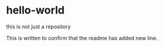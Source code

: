 # hello-world
this is not just a repository

This is written to confirm that the readme has added new line.
